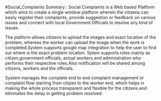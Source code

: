 #Social_Complaints Summary :
Social Complaints is a Web based Platform which aims to create a single window platform wherein the citizens can easily register their complaints, provide suggestion or feedback on various issues and connect with local Government Officials to resolve any kind of issues.

The platform allows citizens to upload the images and exact location of the problem, whereas the worker can upload the image when
the work is completed.System supports google map integration to help the user to find out where is the exact problem location.
Sytem supports roles mainly as citizen,government officials, actual workers and administration who performs their respective roles.Also notification will be shared among citizens, workers and the officials.

System manages the complete end to end complaint management or complaint flow starting from citizen to the worker end, which 
helps  in making the whole process transparent and flexible for the citizens and eliminates the delay in getting problem resolved.

